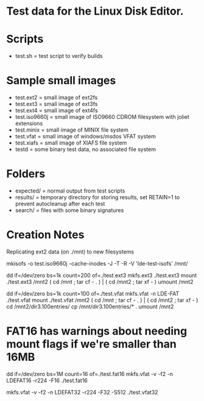 # Test data for the Linux Disk Editor.

Scripts
=======
* test.sh = test script to verify builds

Sample small images
===================
* test.ext2  = small image of ext2fs
* test.ext3  = small image of ext3fs
* test.ext4  = small image of ext4fs
* test.iso9660j  = small image of ISO9660 CDROM filesystem with joliet extensions
* test.minix = small image of MINIX file system
* test.vfat  = small image of windows/msdos VFAT system
* test.xiafs = small image of XIAFS file system
* testd      = some binary test data, no associated file system

Folders
=======
* expected/ = normal output from test scripts
* results/  = temporary directory for storing results, set RETAIN=1 to prevent autocleanup after each test
* search/   = files with some binary signatures

Creation Notes
==============

Replicating ext2 data (on ./mnt) to new filesystems

mkisofs -o test.iso9660j -cache-inodes -J -T -R -V 'lde-test-isofs' /mnt/

dd if=/dev/zero bs=1k count=200 of=./test.ext3
mkfs.ext3 ./test.ext3
mount ./test.ext3 /mnt2
( cd /mnt ; tar cf - . ) | ( cd /mnt2 ; tar xf - )
umount /mnt2

dd if=/dev/zero bs=1k count=100 of=./test.vfat
mkfs.vfat -n LDE-FAT ./test.vfat
mount ./test.vfat /mnt2
( cd /mnt ; tar cf - . ) | ( cd /mnt2 ; tar xf - )
cd /mnt2/dir3.100entries/
cp /mnt/dir3.100entries/* .
umount  /mnt2

# FAT16 has warnings about needing mount flags if we're smaller than 16MB
dd if=/dev/zero bs=1M count=16 of=./test.fat16
mkfs.vfat -v -f2 -n LDEFAT16 -r224 -F16 ./test.fat16

mkfs.vfat -v -f2 -n LDEFAT32 -r224 -F32 -S512 ./test.vfat32




